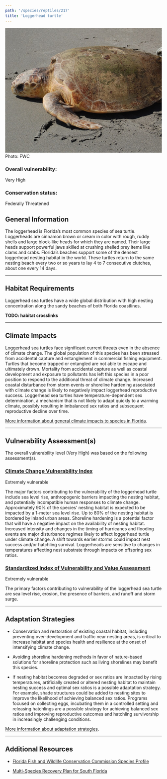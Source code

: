 ```yaml
---
path: '/species/reptiles/217'
title: 'Loggerhead turtle'
---
```


<content-header icon="turtles" title="Loggerhead turtle" subtitle="Caretta caretta">
</content-header>

<div id="TopSection">

<div class="header-photo"><img src="217.jpg" alt="Photo for 217"/>
<figcaption>Photo: FWC</figcaption></div>

<div>

### Overall vulnerability:

<div class="vulnerability vulnerability-extreme">Very High</div>



### Conservation status:

Federally Threatened

</div>
</div>

## General Information

The loggerhead is Florida’s most common species of sea turtle.  Loggerheads are cinnamon brown or cream in color with rough, ruddy shells and large block-like heads for which they are named.  Their large heads support powerful jaws skilled at crushing shelled prey items like clams and crabs.  Florida’s beaches support some of the densest loggerhead nesting habitat in the world.  These turtles return to the same nesting beach every two or so years to lay 4 to 7 consecutive clutches, about one every 14 days.

<hr />

## Habitat Requirements

Loggerhead sea turtles have a wide global distribution with high nesting concentration along the sandy beaches of both Florida coastlines.

**TODO: habitat crosslinks**

<hr />

## Climate Impacts

Loggerhead sea turtles face significant current threats even in the absence of climate change.  The global population of this species has been stressed from accidental capture and entanglement in commercial fishing equipment.  Turtles that become trapped or entangled are not able to escape and ultimately drown.  Mortality from accidental capture as well as coastal development and exposure to pollutants has left this species in a poor position to respond to the additional threat of climate change.  Increased coastal disturbance from storm events or shoreline hardening associated with climate change is likely to negatively impact loggerhead reproductive success.  Loggerhead sea turtles have temperature-dependent sex determination, a mechanism that is not likely to adapt quickly to a warming climate, possibly resulting in imbalanced sex ratios and subsequent reproductive decline over time.

[More information about general climate impacts to species in Florida](/impacts/species).



<hr />

## Vulnerability Assessment(s)

The overall vulnerability level (Very High) was based on the following assessment(s).
#### 
<div class="vulnerability-header">
<h3><a href="/impacts/vulnerability/ccvi">Climate Change Vulnerability Index</a></h3>
<div class="vulnerability vulnerability-extreme">Extremely vulnerable</div>
</div> 

The major factors contributing to the vulnerability of the loggerhead turtle include sea level rise, anthropogenic barriers impacting the nesting habitat, and potentially incompatible human responses to climate change.  Approximately 90% of the species' nesting habitat is expected to be impacted by a 1-meter sea level rise.  Up to 80% of the nesting habitat is bordered by inland urban areas.  Shoreline hardening is a potential factor that will have a negative impact on the availability of nesting habitat.  Increased intensity and changes in the timing of hurricanes and flooding events are major disturbance regimes likely to affect loggerhead turtle under climate change. A shift towards earlier storms could impact nest success and/or hatchling survival.  Loggerheads are sensitive to changes in temperatures affecting nest substrate through impacts on offspring sex ratios.

#### 
<div class="vulnerability-header">
<h3><a href="/impacts/vulnerability/sivva/species">Standardized Index of Vulnerability and Value Assessment</a></h3>
<div class="vulnerability vulnerability-extreme">Extremely vulnerable</div>
</div> 

The primary factors contributing to vulnerability of the loggerhead sea turtle are sea level rise, erosion, the presence of barriers, and runoff and storm surge.


<hr />

## Adaptation Strategies

- Conservation and restoration of existing coastal habitat, including preventing over-development and traffic near nesting areas, is critical to increase habitat and species health and resilience at the onset of intensifying climate change.

- Avoiding shoreline hardening methods in favor of nature-based solutions for shoreline protection such as living shorelines may benefit this species.

- If nesting habitat becomes degraded or sex ratios are impacted by rising temperatures, artificially created or altered nesting habitat to maintain nesting success and optimal sex ratios is a possible adaptation strategy.  For example, shade structures could be added to nesting sites to improve the likelihood of achieving balanced sex ratios.  Programs focused on collecting eggs, incubating them in a controlled setting and releasing hatchlings are a possible strategy for achieving balanced sex ratios and improving reproductive outcomes and hatchling survivorship in increasingly challenging conditions.

[More information about adaptation strategies](/strategies).

<hr />


## Additional Resources

- [Florida Fish and Wildlife Conservation Commission Species Profile](https://myfwc.com/wildlifehabitats/profiles/reptiles/sea-turtles/loggerhead-turtle/)

- [Multi-Species Recovery Plan for South Florida](https://ecos.fws.gov/docs/recovery_plan/sfl_msrp/SFL_MSRP_Species.pdf)
